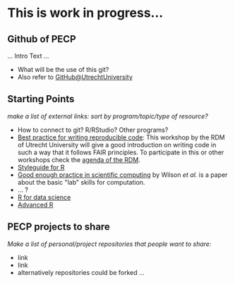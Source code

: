 # This is work in progress...

## Github of PECP 

... Intro Text ... 
- What will be the use of this git?
- Also refer to [GitHub@UtrechtUniversity](https://github.com/UtrechtUniversity)


## Starting Points 

*make a list of external links:* 
*sort by program/topic/type of resource?*

- How to connect to git? R/RStudio? Other programs?  
- [Best practice for writing reproducible code](https://utrechtuniversity.github.io/workshop-computational-reproducibility/docs/3-3-git.html): This workshop by the RDM of Utrecht University will give a good introduction on writing code in such a way that it follows FAIR principles. To participate in this or other workshops check the [agenda of the RDM](https://www.uu.nl/en/research/research-data-management/walk-in-hours-workshops).
- [Styleguide for R](https://style.tidyverse.org/syntax.html) 
- [Good enough practice in scientific computing](https://journals.plos.org/ploscompbiol/article?id=10.1371/journal.pcbi.1005510) by Wilson *et al.* is a paper about the basic "lab" skills for computation. 
- ... ? 
- [R for data science](https://r4ds.had.co.nz/index.html)
- [Advanced R](https://adv-r.hadley.nz/) 


## PECP projects to share

*Make a list of personal/project repositories that people want to share:* 
- link
- link
- alternatively repositories could be forked ... 


<!--

**Here are some ideas to get you started:**
## Hi there 👋

🙋‍♀️ A short introduction - what is your organization all about?
🌈 Contribution guidelines - how can the community get involved?
👩‍💻 Useful resources - where can the community find your docs? Is there anything else the community should know?
🍿 Fun facts - what does your team eat for breakfast?
🧙 Remember, you can do mighty things with the power of [Markdown](https://docs.github.com/github/writing-on-github/getting-started-with-writing-and-formatting-on-github/basic-writing-and-formatting-syntax)
-->
